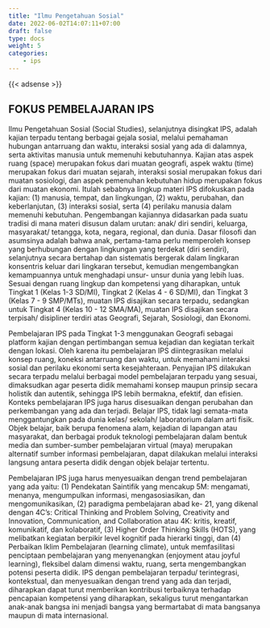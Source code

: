 ```yaml
---
title: "Ilmu Pengetahuan Sosial"
date: 2022-06-02T14:07:11+07:00
draft: false
type: docs
weight: 5
categories:
    - ips
---
```



{{< adsense >}}

## FOKUS PEMBELAJARAN IPS

Ilmu Pengetahuan Sosial (Social Studies), selanjutnya disingkat IPS, adalah kajian terpadu tentang berbagai gejala sosial, melalui pemahaman hubungan antarruang dan waktu, interaksi sosial yang ada di dalamnya, serta aktivitas manusia untuk memenuhi kebutuhannya. Kajian atas aspek ruang (space) merupakan fokus dari muatan geografi, aspek waktu (time) merupakan fokus dari muatan sejarah, interaksi sosial merupakan fokus dari muatan sosiologi, dan aspek pemenuhan kebutuhan hidup merupakan fokus dari muatan ekonomi. Itulah sebabnya lingkup materi IPS difokuskan pada kajian: (1) manusia, tempat, dan lingkungan, (2) waktu, perubahan, dan keberlanjutan, (3) interaksi sosial, serta (4) perilaku manusia dalam memenuhi kebutuhan. Pengembangan kajiannya didasarkan pada suatu tradisi di mana materi disusun dalam urutan: anak/ diri sendiri, keluarga, masyarakat/ tetangga, kota, negara, regional, dan dunia. Dasar filosofi dan asumsinya adalah bahwa anak, pertama-tama perlu memperoleh konsep yang berhubungan dengan lingkungan yang terdekat (diri sendiri), selanjutnya secara bertahap dan sistematis bergerak dalam lingkaran konsentris keluar dari lingkaran tersebut, kemudian mengembangkan kemampuannya untuk menghadapi unsur- unsur dunia yang lebih luas. Sesuai dengan ruang lingkup dan kompetensi yang diharapkan, untuk Tingkat 1 (Kelas 1-3 SD/MI), Tingkat 2 (Kelas 4 - 6 SD/MI), dan Tingkat 3 (Kelas 7 - 9 SMP/MTs), muatan IPS disajikan secara terpadu, sedangkan untuk Tingkat 4 (Kelas 10 - 12 SMA/MA), muatan IPS disajikan secara terpisah/ disipliner terdiri atas Geografi, Sejarah, Sosiologi, dan Ekonomi.

Pembelajaran IPS pada Tingkat 1-3 menggunakan Geografi sebagai platform kajian dengan pertimbangan semua kejadian dan kegiatan terkait dengan lokasi. Oleh karena itu pembelajaran IPS diintegrasikan melalui konsep ruang, koneksi antarruang dan waktu, untuk memahami interaksi sosial dan perilaku ekonomi serta kesejahteraan. Penyajian IPS dilakukan secara terpadu melalui berbagai model pembelajaran terpadu yang sesuai, dimaksudkan agar peserta didik memahami konsep maupun prinsip secara holistik dan autentik, sehingga IPS lebih bermakna, efektif, dan efisien. Konteks pembelajaran IPS juga harus disesuaikan dengan perubahan dan perkembangan yang ada dan terjadi. Belajar IPS, tidak lagi semata-mata menggantungkan pada dunia kelas/ sekolah/ laboratorium dalam arti fisik. Objek belajar, baik berupa fenomena alam, kejadian di lapangan atau masyarakat, dan berbagai produk teknologi pembelajaran dalam bentuk media dan sumber-sumber pembelajaran virtual (maya) merupakan alternatif sumber informasi pembelajaran, dapat dilakukan melalui interaksi langsung antara peserta didik dengan objek belajar tertentu.

Pembelajaran IPS juga harus menyesuaikan dengan trend pembelajaran yang ada yaitu: (1) Pendekatan Saintifik yang mencakup 5M: mengamati, menanya, mengumpulkan informasi, mengasosiasikan, dan mengomunikasikan, (2) paradigma pembelajaran abad ke- 21, yang dikenal dengan 4C’s: Critical Thinking and Problem Solving, Creativity and Innovation, Communication, and Collaboration atau 4K: kritis, kreatif, komunikatif, dan kolaboratif, (3) Higher Order Thinking Skills (HOTS), yang melibatkan kegiatan berpikir level kognitif pada hierarki tinggi, dan (4) Perbaikan Iklim Pembelajaran (learning climate), untuk memfasilitasi penciptaan pembelajaran yang menyenangkan (enjoyment atau joyful learning), fleksibel dalam dimensi waktu, ruang, serta mengembangkan potensi peserta didik.
IPS dengan pembelajaran terpadu/ terintegrasi, kontekstual, dan menyesuaikan dengan trend yang ada dan terjadi, diharapkan dapat turut memberikan kontribusi terbaiknya terhadap pencapaian kompetensi yang diharapkan, sekaligus turut mengantarkan anak-anak bangsa ini menjadi bangsa yang bermartabat di mata bangsanya maupun di mata internasional.
